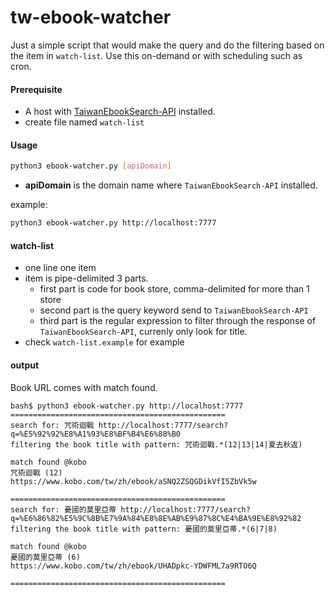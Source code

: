 # tw-ebook-watcher

Just a simple script that would make the query and do the filtering based on the item in `watch-list`.
Use this on-demand or with scheduling such as cron.

####  Prerequisite

- A host with [TaiwanEbookSearch-API](https://github.com/Taiwan-Ebook-Lover/TaiwanEbookSearch-API) installed.
- create file named `watch-list`

#### Usage

```bash
python3 ebook-watcher.py [apiDomain]
```

- **apiDomain** is the domain name where `TaiwanEbookSearch-API` installed.

example:

```bash
python3 ebook-watcher.py http://localhost:7777
```

#### watch-list

- one line one item
- item is pipe-delimited 3 parts.
  - first part is code for book store, comma-delimited for more than 1 store
  - second part is the query keyword send to `TaiwanEbookSearch-API`
  - third part is the regular expression to filter through the response of `TaiwanEbookSearch-API`, currenly only look for title.
- check `watch-list.example` for example

#### output

Book URL comes with match found.

```
bash$ python3 ebook-watcher.py http://localhost:7777
================================================
search for: 咒術迴戰 http://localhost:7777/search?q=%E5%92%92%E8%A1%93%E8%BF%B4%E6%88%B0
filtering the book title with pattern: 咒術迴戰.*(12|13|14|夏去秋返)

match found @kobo
咒術迴戰 (12)
https://www.kobo.com/tw/zh/ebook/aSNQ2ZSQGDikVfI5ZbVk5w

================================================
search for: 憂國的莫里亞蒂 http://localhost:7777/search?q=%E6%86%82%E5%9C%8B%E7%9A%84%E8%8E%AB%E9%87%8C%E4%BA%9E%E8%92%82
filtering the book title with pattern: 憂國的莫里亞蒂.*(6|7|8)

match found @kobo
憂國的莫里亞蒂 (6)
https://www.kobo.com/tw/zh/ebook/UHADpkc-YDWFML7a9RTO6Q

================================================
```
